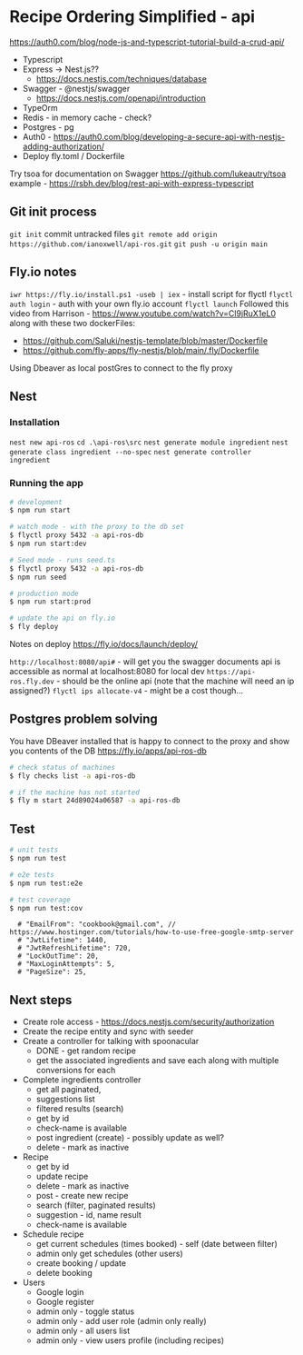 # Recipe Ordering Simplified - api

<https://auth0.com/blog/node-js-and-typescript-tutorial-build-a-crud-api/>

* Typescript
* Express -> Nest.js??
  * <https://docs.nestjs.com/techniques/database>
* Swagger - @nestjs/swagger
  * <https://docs.nestjs.com/openapi/introduction>
* TypeOrm
* Redis - in memory cache - check?
* Postgres - pg
* Auth0 - <https://auth0.com/blog/developing-a-secure-api-with-nestjs-adding-authorization/>
* Deploy fly.toml / Dockerfile

Try tsoa for documentation on Swagger
<https://github.com/lukeautry/tsoa>
example - <https://rsbh.dev/blog/rest-api-with-express-typescript>

## Git init process

`git init`
commit untracked files
`git remote add origin https://github.com/ianoxwell/api-ros.git`
`git push -u origin main`

## Fly.io notes

 `iwr https://fly.io/install.ps1 -useb | iex` - install script for flyctl
 `flyctl auth login` - auth with your own fly.io account
`flyctl launch`
Followed this video from Harrison - <https://www.youtube.com/watch?v=Cl9jRuX1eL0>
along with these two dockerFiles:

* <https://github.com/Saluki/nestjs-template/blob/master/Dockerfile>
* <https://github.com/fly-apps/fly-nestjs/blob/main/.fly/Dockerfile>

Using Dbeaver as local postGres to connect to the fly proxy

## Nest

### Installation

`nest new api-ros`
`cd .\api-ros\src`
`nest generate module ingredient`
`nest generate class ingredient --no-spec`
`nest generate controller ingredient`

### Running the app

```bash
# development
$ npm run start

# watch mode - with the proxy to the db set
$ flyctl proxy 5432 -a api-ros-db
$ npm run start:dev

# Seed mode - runs seed.ts
$ flyctl proxy 5432 -a api-ros-db
$ npm run seed

# production mode
$ npm run start:prod

# update the api on fly.io
$ fly deploy
```

Notes on deploy <https://fly.io/docs/launch/deploy/>

`http://localhost:8080/api#` - will get you the swagger documents
api is accessible as normal at localhost:8080 for local dev
`https://api-ros.fly.dev` - should be the online api (note that the machine will need an ip assigned?) 
`flyctl ips allocate-v4` - might be a cost though...

## Postgres problem solving

You have DBeaver installed that is happy to connect to the proxy and show you contents of the DB
<https://fly.io/apps/api-ros-db>

``` bash
# check status of machines
$ fly checks list -a api-ros-db

# if the machine has not started
$ fly m start 24d89024a06587 -a api-ros-db
```

## Test

```bash
# unit tests
$ npm run test

# e2e tests
$ npm run test:e2e

# test coverage
$ npm run test:cov
```

      # "EmailFrom": "cookbook@gmail.com", // https://www.hostinger.com/tutorials/how-to-use-free-google-smtp-server
      # "JwtLifetime": 1440,
      # "JwtRefreshLifetime": 720,
      # "LockOutTime": 20,
      # "MaxLoginAttempts": 5,
      # "PageSize": 25,

## Next steps

* Create role access - https://docs.nestjs.com/security/authorization
* Create the recipe entity and sync with seeder
* Create a controller for talking with spoonacular
  * DONE - get random recipe
  * get the associated ingredients and save each along with multiple conversions for each
* Complete ingredients controller
  * get all paginated,
  * suggestions list
  * filtered results (search)
  * get by id
  * check-name is available
  * post ingredient (create) - possibly update as well?
  * delete - mark as inactive
* Recipe
  * get by id
  * update recipe
  * delete - mark as inactive
  * post - create new recipe
  * search (filter, paginated results)
  * suggestion - id, name result
  * check-name is available
* Schedule recipe
  * get current schedules (times booked) - self (date between filter)
  * admin only get schedules (other users)
  * create booking / update
  * delete booking
* Users
  * Google login
  * Google register
  * admin only - toggle status
  * admin only - add user role (admin only really)
  * admin only - all users list
  * admin only - view users profile (including recipes)
